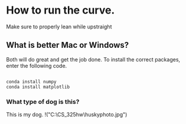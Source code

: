 # How to run the curve.
Make sure to properly lean while upstraight

## What is better Mac or Windows?
Both will do great and get the job done. 
To install the correct packages, enter 
the following code.

<code>
conda install numpy
conda install matplotlib
</code>

### What type of dog is this?
This is my dog.
!("C:\CS_325hw\huskyphoto.jpg")
